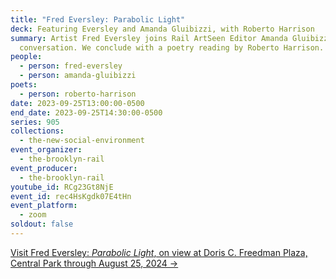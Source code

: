 ```yaml
---
title: "Fred Eversley: Parabolic Light"
deck: Featuring Eversley and Amanda Gluibizzi, with Roberto Harrison
summary: Artist Fred Eversley joins Rail ArtSeen Editor Amanda Gluibizzi for a
  conversation. We conclude with a poetry reading by Roberto Harrison.
people:
  - person: fred-eversley
  - person: amanda-gluibizzi
poets:
  - person: roberto-harrison
date: 2023-09-25T13:00:00-0500
end_date: 2023-09-25T14:30:00-0500
series: 905
collections:
  - the-new-social-environment
event_organizer:
  - the-brooklyn-rail
event_producer:
  - the-brooklyn-rail
youtube_id: RCg23Gt8NjE
event_id: rec4HsKgdk07E4tHn
event_platform:
  - zoom
soldout: false
---
```

[V﻿isit Fred Eversley: *Parabolic Light*, on view at Doris C. Freedman Plaza, Central Park through August 25, 2024 →](https://www.publicartfund.org/exhibitions/view/fred-eversley-parabolic-light/)